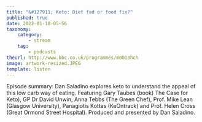 ```yaml
---
title: "&#127911; Keto: Diet fad or food fix?"
published: true
date: 2022-01-18-05-56
taxonomy:
    category:
        - stream
    tag:
        - podcasts
theurl: http://www.bbc.co.uk/programmes/m0013hch
image: artwork-resized.JPEG
template: listen
---
```


Episode summary: Dan Saladino explores keto to understand the appeal of this low carb way of eating. Featuring Gary Taubes (book) The Case for Keto), GP Dr David Unwin, Anna Tebbs (The Green Chef), Prof. Mike Lean (Glasgow University), Panagiotis Kottas (KeOntrack) and Prof. Helen Cross (Great Ormond Street Hospital). Produced and presented by Dan Saladino.
